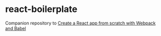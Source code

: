 # react-boilerplate

Companion repository to [Create a React app from scratch with Webpack and Babel](https://www.seanking.co.uk)
